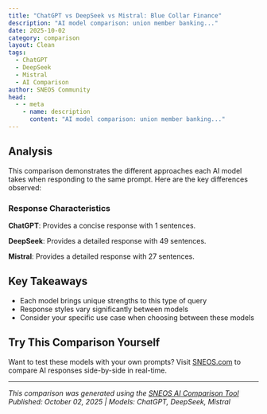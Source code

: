```yaml
---
title: "ChatGPT vs DeepSeek vs Mistral: Blue Collar Finance"
description: "AI model comparison: union member banking..."
date: 2025-10-02
category: comparison
layout: Clean
tags:
  - ChatGPT
  - DeepSeek
  - Mistral
  - AI Comparison
author: SNEOS Community
head:
  - - meta
    - name: description
      content: "AI model comparison: union member banking..."
---
```


<ChatComparison
  title="ChatGPT vs DeepSeek vs Mistral: Blue Collar Finance"
  prompt="union member banking"
  :responses='{
    "ChatGPT": "Error calling OpenAI API.",
    "DeepSeek": "Of course. \u0022Union member banking\u0022 refers to a range of financial products, services, and institutions specifically designed for and offered to union members and their families. The core idea is to provide financial benefits that align with the values of the labor movement, such as fairness, solidarity, and collective well-being.\n\nHere\u2019s a comprehensive breakdown of what union member banking entails:\n\n### 1. Union-Affiliated Credit Unions (The Most Common Form)\n\nThis is the heart of union member banking. Many national and local unions have their own credit unions or partner with specific ones.\n\n*   **What is a Credit Union?** A credit union is a not-for-profit financial cooperative owned by its members, not outside stockholders. This structure allows them to often offer better rates and lower fees than traditional for-profit banks.\n*   **Why They Are a Good Fit for Unions:**\n    *   **Shared Values:** Both credit unions and unions are based on a cooperative, \u0022people-over-profits\u0022 model.\n    *   **Lower Loan Rates:** Typically offer lower interest rates on auto loans, personal loans, and mortgages.\n    *   **Higher Savings Rates:** Often provide higher dividend (interest) rates on savings accounts and certificates.\n    *   **Lower Fees:** Reduced or no monthly maintenance fees, lower overdraft fees, and free checking accounts.\n    *   **Member-Focused:** Decisions are made to benefit the membership, not to maximize shareholder profits.\n\n**Examples:**\n*   **AFCU (American Federation of Credit Unions):** Serves a wide range of union members across different industries.\n*   **Union Plus Credit Union:** Affiliated with the AFL-CIO, it offers a suite of products including the famous **Union Plus Mortgage** and **Union Plus Credit Card**, which have unique benefits like hardship assistance for union members on strike or laid off.\n\n### 2. Specialized Financial Products for Union Members\n\nBeyond standard banking, there are products tailored to the unique needs and career cycles of union members.\n\n*   **Union Plus Credit Card:** Perhaps the most well-known product. It offers benefits like:\n    *   **Hardship Assistance:** A groundbreaking benefit that can provide financial aid and waived fees for cardholders who are on strike, laid off, or disabled.\n    *   **Strike/Lockout Benefits:** Specific grants and assistance for members experiencing a labor dispute.\n*   **Mortgage Programs:** Programs like the Union Plus Mortgage often provide:\n    *   Closing cost assistance or discounts.\n    *   Mortgage hardship assistance in case of job loss, strike, or disability.\n*   **Insurance Products:** Many unions and their partners offer life, disability, and accidental death insurance at competitive group rates.\n\n### 3. Benefits of Union Member Banking\n\n*   **Financial Savings:** The primary benefit is saving money through better rates and lower fees.\n*   **Values-Based Banking:** Your money is being used to support an institution that often reinvests in the local community and the labor movement, rather than going to Wall Street shareholders.\n*   **Understanding Your Needs:** These institutions understand the fluctuating income of certain union jobs (e.g., seasonal work, periods of unemployment) and can be more flexible and understanding.\n*   **Exclusive Benefits:** Access to hardship programs and discounts that are simply not available from traditional banks.\n\n### 4. How to Find and Access Union Member Banking\n\n1.  **Check with Your Union:** The first and best step. Your local union hall or national union website will have information on their affiliated credit union or recommended financial partners.\n2.  **Look for \u0022Community\u0022 Credit Unions:** Many community-based credit unions are also open to union members, even if they aren\u0027t exclusively for them. They often have \u0022Select Employee Groups\u0022 (SEGs) that include local unions.\n3.  **Explore Union Plus:** Visit the **Union Plus** website (unionplus.org). It\u0027s a central hub for benefits for AFL-CIO union members, including all their financial products.\n\n### Key Considerations\n\n*   **Eligibility:** You typically need to be a member of the specific union or sometimes a family member of a member to join their credit union.\n*   **Technology:** While many have robust online and mobile banking, it\u0027s always good to check if their digital services meet your needs, as they can sometimes be less advanced than large national banks.\n*   **Branch Access:** If you prefer in-person service, check the physical branch and ATM network. Many credit unions are part of large, fee-free ATM networks and shared branching co-ops to mitigate this.\n\n### Summary\n\n**Union member banking is a powerful way for labor union members to align their finances with their values.** By using a union-affiliated credit union or specialized products, members can often save money, access unique safety-net benefits, and support financial institutions that operate with a mission similar to their own union.\n\nIt\u0027s a practical application of the principle of solidarity, extending from the workplace to the bank.",
    "Mistral": "Union member banking typically refers to financial services and products specifically designed for members of labor unions. These services are often provided by credit unions or banks that have a focus on serving union members and their families. Here are some key aspects of union member banking:\n\n### 1. **Credit Unions**\n   - **Union-Affiliated Credit Unions**: Many credit unions are affiliated with specific unions or industries. These credit unions offer a range of financial services tailored to the needs of union members, including checking and savings accounts, loans, and investment products.\n   - **Member-Owned**: Credit unions are member-owned, which means that profits are often returned to members in the form of better rates, lower fees, and improved services.\n\n### 2. **Specialized Services**\n   - **Loans**: Union member banks often provide specialized loan products, such as personal loans, auto loans, and mortgages, with terms and rates that are favorable to union members.\n   - **Financial Planning**: Many union-affiliated financial institutions offer financial planning and investment services to help members plan for retirement, save for education, and manage their finances.\n   - **Insurance**: Some union member banks provide insurance products, including health, life, and disability insurance, tailored to the needs of union members.\n\n### 3. **Educational Resources**\n   - **Financial Literacy**: Many union member banks offer educational resources and workshops to help members improve their financial literacy and make informed financial decisions.\n   - **Union-Specific Advice**: These institutions may provide advice and resources specific to the financial challenges and opportunities faced by union members, such as understanding union benefits and pensions.\n\n### 4. **Community Involvement**\n   - **Union Support**: Union member banks often support union activities and initiatives, such as sponsoring union events, providing financial education to union members, and advocating for union-friendly policies.\n   - **Community Engagement**: These institutions may also be involved in community development projects and initiatives that benefit union members and their families.\n\n### 5. **Technology and Accessibility**\n   - **Online and Mobile Banking**: Like other financial institutions, union member banks offer online and mobile banking services to make it easier for members to manage their finances.\n   - **Branch Locations**: Some union member banks have branch locations in areas with high concentrations of union members, making it convenient for members to access in-person services.\n\n### 6. **Benefits and Perks**\n   - **Discounts and Rewards**: Union member banks may offer special discounts, rewards programs, and other perks to union members.\n   - **Union-Specific Products**: Some institutions offer products specifically designed for union members, such as union-branded credit cards or special savings accounts.\n\n### Examples of Union Member Banks\n- **Amalgamated Bank**: One of the most well-known union member banks, Amalgamated Bank was founded by the Amalgamated Clothing Workers of America and has a long history of serving union members and progressive causes.\n- **Union Plus**: While not a bank, Union Plus is a program that offers a variety of financial services and benefits to union members, including credit cards, insurance, and mortgage programs.\n\n### Conclusion\nUnion member banking provides a range of financial services and products tailored to the needs of union members. These institutions often offer competitive rates, specialized services, and a commitment to supporting union activities and initiatives. If you are a union member, exploring these options can provide you with financial benefits and support tailored to your unique needs."
  }'
  published-date="12:23"
/>

## Analysis

This comparison demonstrates the different approaches each AI model takes when responding to the same prompt. Here are the key differences observed:

### Response Characteristics

**ChatGPT**: Provides a concise response with 1 sentences. 

**DeepSeek**: Provides a detailed response with 49 sentences. 

**Mistral**: Provides a detailed response with 27 sentences. 

## Key Takeaways

- Each model brings unique strengths to this type of query
- Response styles vary significantly between models
- Consider your specific use case when choosing between these models

## Try This Comparison Yourself

Want to test these models with your own prompts? Visit [SNEOS.com](https://sneos.com) to compare AI responses side-by-side in real-time.

---

*This comparison was generated using the [SNEOS AI Comparison Tool](https://sneos.com)*
*Published: October 02, 2025 | Models: ChatGPT, DeepSeek, Mistral*
